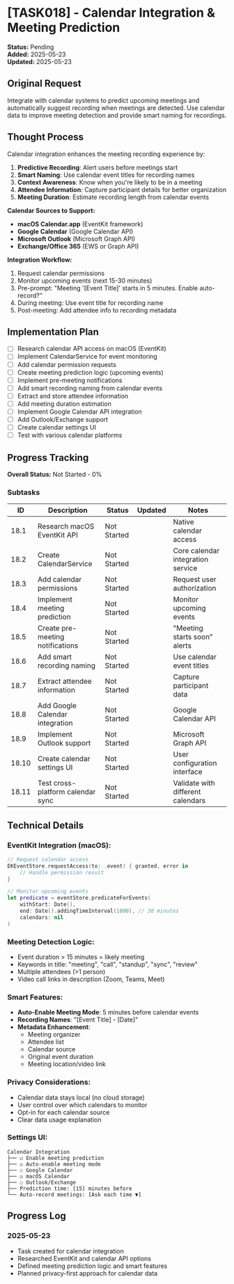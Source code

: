 # [TASK018] - Calendar Integration & Meeting Prediction

**Status:** Pending  
**Added:** 2025-05-23  
**Updated:** 2025-05-23

## Original Request
Integrate with calendar systems to predict upcoming meetings and automatically suggest recording when meetings are detected. Use calendar data to improve meeting detection and provide smart naming for recordings.

## Thought Process
Calendar integration enhances the meeting recording experience by:

1. **Predictive Recording**: Alert users before meetings start
2. **Smart Naming**: Use calendar event titles for recording names
3. **Context Awareness**: Know when you're likely to be in a meeting
4. **Attendee Information**: Capture participant details for better organization
5. **Meeting Duration**: Estimate recording length from calendar events

**Calendar Sources to Support:**
- **macOS Calendar.app** (EventKit framework)
- **Google Calendar** (Google Calendar API)
- **Microsoft Outlook** (Microsoft Graph API)
- **Exchange/Office 365** (EWS or Graph API)

**Integration Workflow:**
1. Request calendar permissions
2. Monitor upcoming events (next 15-30 minutes)
3. Pre-prompt: "Meeting '[Event Title]' starts in 5 minutes. Enable auto-record?"
4. During meeting: Use event title for recording name
5. Post-meeting: Add attendee info to recording metadata

## Implementation Plan
- [ ] Research calendar API access on macOS (EventKit)
- [ ] Implement CalendarService for event monitoring
- [ ] Add calendar permission requests
- [ ] Create meeting prediction logic (upcoming events)
- [ ] Implement pre-meeting notifications
- [ ] Add smart recording naming from calendar events
- [ ] Extract and store attendee information
- [ ] Add meeting duration estimation
- [ ] Implement Google Calendar API integration
- [ ] Add Outlook/Exchange support
- [ ] Create calendar settings UI
- [ ] Test with various calendar platforms

## Progress Tracking

**Overall Status:** Not Started - 0%

### Subtasks
| ID | Description | Status | Updated | Notes |
|----|-------------|--------|---------|-------|
| 18.1 | Research macOS EventKit API | Not Started | | Native calendar access |
| 18.2 | Create CalendarService | Not Started | | Core calendar integration service |
| 18.3 | Add calendar permissions | Not Started | | Request user authorization |
| 18.4 | Implement meeting prediction | Not Started | | Monitor upcoming events |
| 18.5 | Create pre-meeting notifications | Not Started | | "Meeting starts soon" alerts |
| 18.6 | Add smart recording naming | Not Started | | Use calendar event titles |
| 18.7 | Extract attendee information | Not Started | | Capture participant data |
| 18.8 | Add Google Calendar integration | Not Started | | Google Calendar API |
| 18.9 | Implement Outlook support | Not Started | | Microsoft Graph API |
| 18.10 | Create calendar settings UI | Not Started | | User configuration interface |
| 18.11 | Test cross-platform calendar sync | Not Started | | Validate with different calendars |

## Technical Details

### EventKit Integration (macOS):
```swift
// Request calendar access
EKEventStore.requestAccess(to: .event) { granted, error in
    // Handle permission result
}

// Monitor upcoming events
let predicate = eventStore.predicateForEvents(
    withStart: Date(),
    end: Date().addingTimeInterval(1800), // 30 minutes
    calendars: nil
)
```

### Meeting Detection Logic:
- Event duration > 15 minutes = likely meeting
- Keywords in title: "meeting", "call", "standup", "sync", "review"
- Multiple attendees (>1 person)
- Video call links in description (Zoom, Teams, Meet)

### Smart Features:
- **Auto-Enable Meeting Mode**: 5 minutes before calendar events
- **Recording Names**: "[Event Title] - [Date]"
- **Metadata Enhancement**: 
  - Meeting organizer
  - Attendee list
  - Calendar source
  - Original event duration
  - Meeting location/video link

### Privacy Considerations:
- Calendar data stays local (no cloud storage)
- User control over which calendars to monitor
- Opt-in for each calendar source
- Clear data usage explanation

### Settings UI:
```
Calendar Integration
├── ☑ Enable meeting prediction
├── ☑ Auto-enable meeting mode
├── ☐ Google Calendar
├── ☑ macOS Calendar
├── ☐ Outlook/Exchange
├── Prediction time: [15] minutes before
└── Auto-record meetings: [Ask each time ▼]
```

## Progress Log
### 2025-05-23
- Task created for calendar integration
- Researched EventKit and calendar API options
- Defined meeting prediction logic and smart features
- Planned privacy-first approach for calendar data

